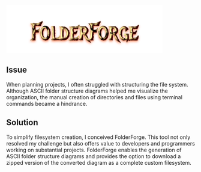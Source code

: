 <img alt="FolderForge Logo" height="128" src="/assets/FolderForge.svg" />

## Issue

When planning projects, I often struggled with structuring the file
system. Although ASCII folder structure diagrams helped me visualize
the organization, the manual creation of directories and files using
terminal commands became a hindrance.

## Solution

To simplify filesystem creation, I conceived FolderForge. This tool
not only resolved my challenge but also offers value to developers and
programmers working on substantial projects. FolderForge enables the
generation of ASCII folder structure diagrams and provides the option
to download a zipped version of the converted diagram as a complete
custom filesystem.
